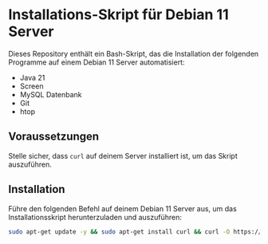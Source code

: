 # Installations-Skript für Debian 11 Server

Dieses Repository enthält ein Bash-Skript, das die Installation der folgenden Programme auf einem Debian 11 Server automatisiert:

- Java 21
- Screen
- MySQL Datenbank
- Git
- htop

## Voraussetzungen

Stelle sicher, dass `curl` auf deinem Server installiert ist, um das Skript auszuführen.

## Installation

Führe den folgenden Befehl auf deinem Debian 11 Server aus, um das Installationsskript herunterzuladen und auszuführen:

```bash
sudo apt-get update -y && sudo apt-get install curl && curl -O https://raw.githubusercontent.com/dein-benutzername/dein-repository-name/master/install_script.sh && chmod +x install_script.sh && ./install_script.sh
